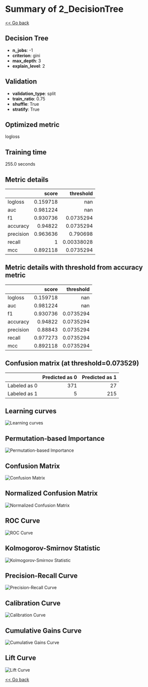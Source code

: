 # Summary of 2_DecisionTree

[<< Go back](../README.md)


## Decision Tree
- **n_jobs**: -1
- **criterion**: gini
- **max_depth**: 3
- **explain_level**: 2

## Validation
 - **validation_type**: split
 - **train_ratio**: 0.75
 - **shuffle**: True
 - **stratify**: True

## Optimized metric
logloss

## Training time

255.0 seconds

## Metric details
|           |    score |    threshold |
|:----------|---------:|-------------:|
| logloss   | 0.159718 | nan          |
| auc       | 0.981224 | nan          |
| f1        | 0.930736 |   0.0735294  |
| accuracy  | 0.94822  |   0.0735294  |
| precision | 0.963636 |   0.790698   |
| recall    | 1        |   0.00338028 |
| mcc       | 0.892118 |   0.0735294  |


## Metric details with threshold from accuracy metric
|           |    score |   threshold |
|:----------|---------:|------------:|
| logloss   | 0.159718 | nan         |
| auc       | 0.981224 | nan         |
| f1        | 0.930736 |   0.0735294 |
| accuracy  | 0.94822  |   0.0735294 |
| precision | 0.88843  |   0.0735294 |
| recall    | 0.977273 |   0.0735294 |
| mcc       | 0.892118 |   0.0735294 |


## Confusion matrix (at threshold=0.073529)
|              |   Predicted as 0 |   Predicted as 1 |
|:-------------|-----------------:|-----------------:|
| Labeled as 0 |              371 |               27 |
| Labeled as 1 |                5 |              215 |

## Learning curves
![Learning curves](learning_curves.png)

## Permutation-based Importance
![Permutation-based Importance](permutation_importance.png)
## Confusion Matrix

![Confusion Matrix](confusion_matrix.png)


## Normalized Confusion Matrix

![Normalized Confusion Matrix](confusion_matrix_normalized.png)


## ROC Curve

![ROC Curve](roc_curve.png)


## Kolmogorov-Smirnov Statistic

![Kolmogorov-Smirnov Statistic](ks_statistic.png)


## Precision-Recall Curve

![Precision-Recall Curve](precision_recall_curve.png)


## Calibration Curve

![Calibration Curve](calibration_curve_curve.png)


## Cumulative Gains Curve

![Cumulative Gains Curve](cumulative_gains_curve.png)


## Lift Curve

![Lift Curve](lift_curve.png)



[<< Go back](../README.md)
